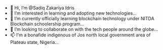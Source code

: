 - 👋 Hi, I’m @Sadiq Zakariya Idris
- 👀 I’m interested in learning and adopting new technologies...
- 🌱 I’m currently officially learning blockchain technology under NITDA Blockchain schoolership program...
- 💞️ I’m looking to collaborate on with the tech people around the globe...
- 📫 I'm a bonafide indigenous of Jos north local government area of Plateau state, Nigeria...

<!---
Sadiq Zakariya Idris/Sadiqmesalati is a ✨ special ✨ repository because its `README.md` (this file) appears on your GitHub profile.
You can click the Preview link to take a look at your changes.
--->

